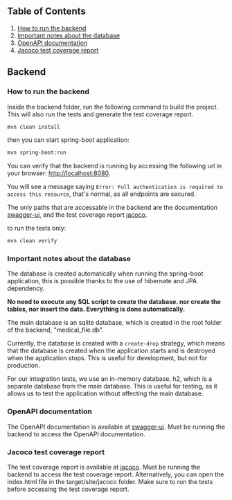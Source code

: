 ## Table of Contents

1. [How to run the backend](#how-to-run-the-backend)
2. [Important notes about the database](#important-notes-about-the-database)
3. [OpenAPI documentation](#openapi-documentation)
4. [Jacoco test coverage report](#jacoco-test-coverage-report)

## Backend

### How to run the backend

Inside the backend folder, run the following command to build the project.
This will also run the tests and generate the test coverage report.
```sh
mvn clean install
```

then you can start spring-boot application:
```sh
mvn spring-boot:run
```

You can verify that the backend is running by accessing the following url in your browser: [http://localhost:8080](http://localhost:8080).

You will see a message saying `Error: Full authentication is required to access this resource`, that's normal, as all endpoints are secured.

The only paths that are accessable in the backend are the documentation [swagger-ui](http://localhost:8080/swagger-ui/index.html), and the test coverage report [jacoco](http://localhost:8080/jacoco/index.html).


to run the tests only:
```sh
mvn clean verify
```

### Important notes about the database

The database is created automatically when running the spring-boot application, this is possible thanks to the use of hibernate and JPA dependency.

**No need to execute any SQL script to create the database. nor create the tables, nor insert the data. Everything is done automatically.**

The main database is an sqlite database, which is created in the root folder of the backend, "medical_file.db".

Currently, the database is created with a `create-drop` strategy, which means that the database is created when the application starts and is destroyed when the application stops. This is useful for development, but not for production.

For our integration tests, we use an in-memory database, h2, which is a separate database from the main database. This is useful for testing, as it allows us to test the application without affecting the main database.

### OpenAPI documentation

The OpenAPI documentation is available at [swagger-ui](http://localhost:8080/swagger-ui/index.html).
Must be running the backend to access the OpenAPI documentation.

### Jacoco test coverage report

The test coverage report is available at [jacoco](http://localhost:8080/jacoco/index.html).
Must be running the backend to access the test coverage report.
Alternatively, you can open the index.html file in the target/site/jacoco folder.
Make sure to run the tests before accessing the test coverage report.
